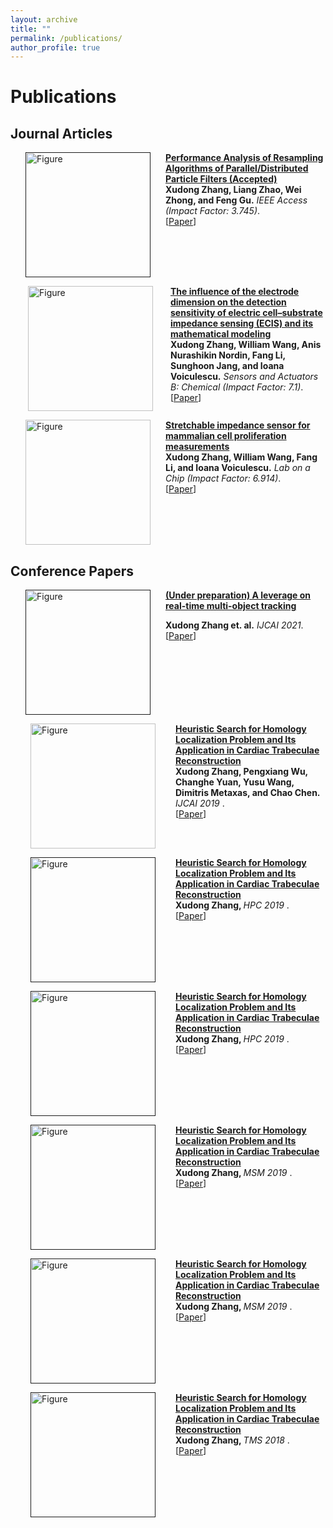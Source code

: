 ```yaml
---
layout: archive
title: ""
permalink: /publications/
author_profile: true
---
```


# <i class="fa fa-fw fa-copy"></i> Publications #

## Journal Articles ##

<p>
<a href="">
<img src="http://Solarbird2017.github.io/xudongzhang.github.io/images/ieeeaccess.png?raw=true" alt="Figure" style="width: 200px;" hspace="24" align="left"/></a>
<b><a href="">Performance Analysis of Resampling Algorithms of Parallel/Distributed Particle Filters (Accepted)</a></b><br> 
<b>Xudong Zhang, Liang Zhao, Wei Zhong, and Feng Gu.</b> <i>IEEE Access (Impact Factor: 3.745)</i>.<br>
[<a href="">Paper</a>]
<br clear="left">
</p>

<p>
<a href="http://Solarbird2017.github.io/xudongzhang.github.io/files/model_2017.pdf">
<img src="http://Solarbird2017.github.io/xudongzhang.github.io/images/model_equations.png?raw=true" alt="Figure" style="width: 200px;" hspace="28" align="left"/></a>
<b><a href="http://Solarbird2017.github.io/xudongzhang.github.io/files/model_2017.pdf">The influence of the electrode dimension on the detection sensitivity of electric cell–substrate impedance sensing (ECIS) and its mathematical modeling</a></b><br> 
<b>Xudong Zhang, William Wang, Anis Nurashikin Nordin, Fang Li, Sunghoon Jang, and
Ioana Voiculescu.</b> <i>Sensors and Actuators B: Chemical (Impact Factor: 7.1)</i>.<br>
[<a href="http://Solarbird2017.github.io/xudongzhang.github.io/files/model_2017.pdf">Paper</a>]
<br clear="left">
</p>

<p>
<a href="http://Solarbird2017.github.io/xudongzhang.github.io/files/labonachip.pdf">
<img src="http://Solarbird2017.github.io/xudongzhang.github.io/images/labonachip.png?raw=true" alt="Figure" style="width: 200px;" hspace="24" align="left"/></a>
<b><a href="http://Solarbird2017.github.io/xudongzhang.github.io/files/labonachip.pdf">Stretchable impedance sensor for mammalian cell proliferation measurements</a></b><br> 
<b>Xudong Zhang, William Wang, Fang Li, and Ioana Voiculescu.</b> <i>Lab on a Chip (Impact Factor: 6.914)</i>.<br>
[<a href="http://Solarbird2017.github.io/xudongzhang.github.io/files/labonachip.pdf">Paper</a>]
<br clear="left">
</p>








## Conference Papers ##


<p>
<a href="">

<img src="http://Solarbird2017.github.io/xudongzhang.github.io/images/mot.png?raw=true" alt="Figure" style="width: 200px;" hspace="24" align="left"/></a>

<b><a href="http://Solarbird2017.github.io/xudongzhang.github.io/files/model_2017.pdf">(Under preparation) A leverage on real-time multi-object tracking</a></b><br> 

<b>Xudong Zhang et. al.</b> <i>IJCAI 2021</i>.<br>
[<a href="">Paper</a>]
<br clear="left">
</p>


<p>
<a href="http://Solarbird2017.github.io/xudongzhang.github.io/files/ijcai_2019.pdf">
<img src="http://Solarbird2017.github.io/xudongzhang.github.io/images/ijcai.png?raw=true" alt="Figure" style="width: 200px;" hspace="32" align="left"/></a>
<b><a href="http://Solarbird2017.github.io/xudongzhang.github.io/files/ijcai_2019.pdf">Heuristic Search for Homology Localization Problem and Its Application in Cardiac Trabeculae Reconstruction</a></b><br> 
<b>Xudong Zhang, Pengxiang Wu, Changhe Yuan, Yusu Wang, Dimitris Metaxas, and Chao Chen.</b> <i>IJCAI 2019 </i>.<br>
[<a href="http://Solarbird2017.github.io/xudongzhang.github.io/files/ijcai_2019.pdf">Paper</a>]
<br clear="left">
</p>







<p>
<a href="">
<img src="http://Solarbird2017.github.io/xudongzhang.github.io/images/hpc2017.png?raw=true" alt="Figure" style="width: 200px;" hspace="32" align="left"/></a>
<b><a href="">Heuristic Search for Homology Localization Problem and Its Application in Cardiac Trabeculae Reconstruction</a></b><br> 
<b>Xudong Zhang, </b> <i>HPC 2019 </i>.<br>
[<a href="">Paper</a>]
<br clear="left">
</p>


<p>
<a href="">
<img src="http://Solarbird2017.github.io/xudongzhang.github.io/images/hpc2019.png?raw=true" alt="Figure" style="width: 200px;" hspace="32" align="left"/></a>
<b><a href="">Heuristic Search for Homology Localization Problem and Its Application in Cardiac Trabeculae Reconstruction</a></b><br> 
<b>Xudong Zhang, </b> <i>HPC 2019 </i>.<br>
[<a href="">Paper</a>]
<br clear="left">
</p>

<p>
<a href="">
<img src="http://Solarbird2017.github.io/xudongzhang.github.io/images/msm2019.png?raw=true" alt="Figure" style="width: 200px;" hspace="32" align="left"/></a>
<b><a href="">Heuristic Search for Homology Localization Problem and Its Application in Cardiac Trabeculae Reconstruction</a></b><br> 
<b>Xudong Zhang, </b> <i>MSM 2019 </i>.<br>
[<a href="">Paper</a>]
<br clear="left">
</p>

<p>
<a href="">
<img src="http://Solarbird2017.github.io/xudongzhang.github.io/images/msm2020.png?raw=true" alt="Figure" style="width: 200px;" hspace="32" align="left"/></a>
<b><a href="">Heuristic Search for Homology Localization Problem and Its Application in Cardiac Trabeculae Reconstruction</a></b><br> 
<b>Xudong Zhang, </b> <i>MSM 2019 </i>.<br>
[<a href="">Paper</a>]
<br clear="left">
</p>
<p>
<a href="">
<img src="http://Solarbird2017.github.io/xudongzhang.github.io/images/tms2018.png?raw=true" alt="Figure" style="width: 200px;" hspace="32" align="left"/></a>
<b><a href="">Heuristic Search for Homology Localization Problem and Its Application in Cardiac Trabeculae Reconstruction</a></b><br> 
<b>Xudong Zhang, </b> <i>TMS 2018 </i>.<br>
[<a href="">Paper</a>]
<br clear="left">
</p>

